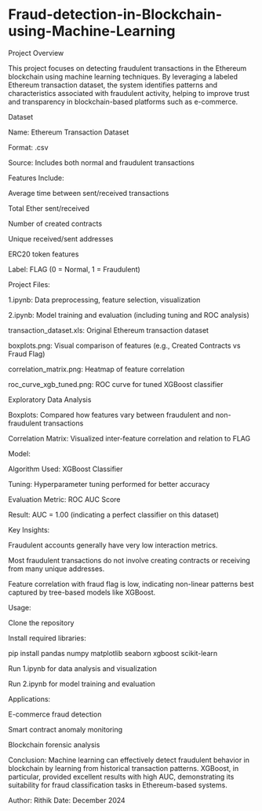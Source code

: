 # Fraud-detection-in-Blockchain-using-Machine-Learning
Project Overview

This project focuses on detecting fraudulent transactions in the Ethereum blockchain using machine learning techniques. By leveraging a labeled Ethereum transaction dataset, the system identifies patterns and characteristics associated with fraudulent activity, helping to improve trust and transparency in blockchain-based platforms such as e-commerce.

Dataset

Name: Ethereum Transaction Dataset

Format: .csv

Source: Includes both normal and fraudulent transactions

Features Include:

Average time between sent/received transactions

Total Ether sent/received

Number of created contracts

Unique received/sent addresses

ERC20 token features

Label: FLAG (0 = Normal, 1 = Fraudulent)

Project Files:

1.ipynb: Data preprocessing, feature selection, visualization

2.ipynb: Model training and evaluation (including tuning and ROC analysis)

transaction_dataset.xls: Original Ethereum transaction dataset

boxplots.png: Visual comparison of features (e.g., Created Contracts vs Fraud Flag)

correlation_matrix.png: Heatmap of feature correlation

roc_curve_xgb_tuned.png: ROC curve for tuned XGBoost classifier

Exploratory Data Analysis

Boxplots: Compared how features vary between fraudulent and non-fraudulent transactions

Correlation Matrix: Visualized inter-feature correlation and relation to FLAG

Model:

Algorithm Used: XGBoost Classifier

Tuning: Hyperparameter tuning performed for better accuracy

Evaluation Metric: ROC AUC Score

Result: AUC = 1.00 (indicating a perfect classifier on this dataset)

Key Insights:

Fraudulent accounts generally have very low interaction metrics.

Most fraudulent transactions do not involve creating contracts or receiving from many unique addresses.

Feature correlation with fraud flag is low, indicating non-linear patterns best captured by tree-based models like XGBoost.

Usage:

Clone the repository

Install required libraries:

pip install pandas numpy matplotlib seaborn xgboost scikit-learn

Run 1.ipynb for data analysis and visualization

Run 2.ipynb for model training and evaluation

Applications:

E-commerce fraud detection

Smart contract anomaly monitoring

Blockchain forensic analysis

Conclusion: Machine learning can effectively detect fraudulent behavior in blockchain by learning from historical transaction patterns. XGBoost, in particular, provided excellent results with high AUC, demonstrating its suitability for fraud classification tasks in Ethereum-based systems.

Author: Rithik 
Date: December 2024


